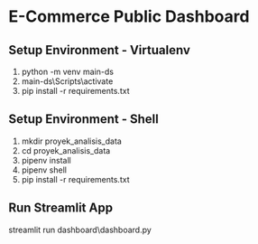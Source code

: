 # E-Commerce Public Dashboard

## Setup Environment - Virtualenv
1. python -m venv main-ds
2. main-ds\Scripts\activate
3. pip install -r requirements.txt

## Setup Environment - Shell
1. mkdir proyek_analisis_data
2. cd proyek_analisis_data
3. pipenv install
4. pipenv shell
5. pip install -r requirements.txt

## Run Streamlit App
streamlit run dashboard\dashboard.py
